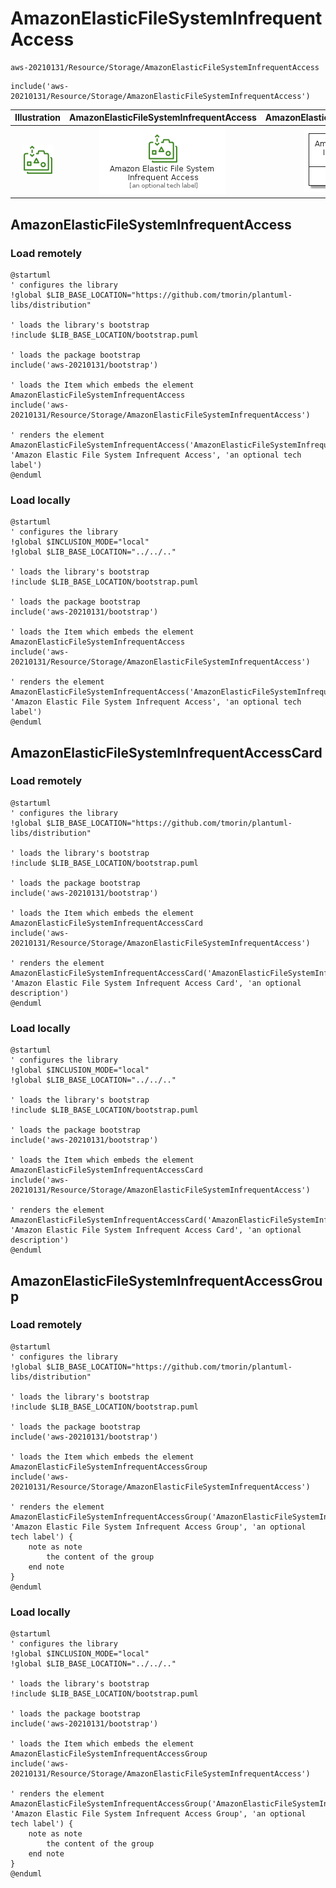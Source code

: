 # AmazonElasticFileSystemInfrequentAccess


```text
aws-20210131/Resource/Storage/AmazonElasticFileSystemInfrequentAccess
```

```text
include('aws-20210131/Resource/Storage/AmazonElasticFileSystemInfrequentAccess')
```



| Illustration | AmazonElasticFileSystemInfrequentAccess | AmazonElasticFileSystemInfrequentAccessCard | AmazonElasticFileSystemInfrequentAccessGroup |
| :---: | :---: | :---: | :---: |
| ![illustration for Illustration](../../../aws-20210131/Resource/Storage/AmazonElasticFileSystemInfrequentAccess.png) | ![illustration for AmazonElasticFileSystemInfrequentAccess](../../../aws-20210131/Resource/Storage/AmazonElasticFileSystemInfrequentAccess.Local.png) | ![illustration for AmazonElasticFileSystemInfrequentAccessCard](../../../aws-20210131/Resource/Storage/AmazonElasticFileSystemInfrequentAccessCard.Local.png) | ![illustration for AmazonElasticFileSystemInfrequentAccessGroup](../../../aws-20210131/Resource/Storage/AmazonElasticFileSystemInfrequentAccessGroup.Local.png) |




## AmazonElasticFileSystemInfrequentAccess

### Load remotely
```plantuml
@startuml
' configures the library
!global $LIB_BASE_LOCATION="https://github.com/tmorin/plantuml-libs/distribution"

' loads the library's bootstrap
!include $LIB_BASE_LOCATION/bootstrap.puml

' loads the package bootstrap
include('aws-20210131/bootstrap')

' loads the Item which embeds the element AmazonElasticFileSystemInfrequentAccess
include('aws-20210131/Resource/Storage/AmazonElasticFileSystemInfrequentAccess')

' renders the element
AmazonElasticFileSystemInfrequentAccess('AmazonElasticFileSystemInfrequentAccess', 'Amazon Elastic File System Infrequent Access', 'an optional tech label')
@enduml
```

### Load locally
```plantuml
@startuml
' configures the library
!global $INCLUSION_MODE="local"
!global $LIB_BASE_LOCATION="../../.."

' loads the library's bootstrap
!include $LIB_BASE_LOCATION/bootstrap.puml

' loads the package bootstrap
include('aws-20210131/bootstrap')

' loads the Item which embeds the element AmazonElasticFileSystemInfrequentAccess
include('aws-20210131/Resource/Storage/AmazonElasticFileSystemInfrequentAccess')

' renders the element
AmazonElasticFileSystemInfrequentAccess('AmazonElasticFileSystemInfrequentAccess', 'Amazon Elastic File System Infrequent Access', 'an optional tech label')
@enduml
```

## AmazonElasticFileSystemInfrequentAccessCard

### Load remotely
```plantuml
@startuml
' configures the library
!global $LIB_BASE_LOCATION="https://github.com/tmorin/plantuml-libs/distribution"

' loads the library's bootstrap
!include $LIB_BASE_LOCATION/bootstrap.puml

' loads the package bootstrap
include('aws-20210131/bootstrap')

' loads the Item which embeds the element AmazonElasticFileSystemInfrequentAccessCard
include('aws-20210131/Resource/Storage/AmazonElasticFileSystemInfrequentAccess')

' renders the element
AmazonElasticFileSystemInfrequentAccessCard('AmazonElasticFileSystemInfrequentAccessCard', 'Amazon Elastic File System Infrequent Access Card', 'an optional description')
@enduml
```

### Load locally
```plantuml
@startuml
' configures the library
!global $INCLUSION_MODE="local"
!global $LIB_BASE_LOCATION="../../.."

' loads the library's bootstrap
!include $LIB_BASE_LOCATION/bootstrap.puml

' loads the package bootstrap
include('aws-20210131/bootstrap')

' loads the Item which embeds the element AmazonElasticFileSystemInfrequentAccessCard
include('aws-20210131/Resource/Storage/AmazonElasticFileSystemInfrequentAccess')

' renders the element
AmazonElasticFileSystemInfrequentAccessCard('AmazonElasticFileSystemInfrequentAccessCard', 'Amazon Elastic File System Infrequent Access Card', 'an optional description')
@enduml
```

## AmazonElasticFileSystemInfrequentAccessGroup

### Load remotely
```plantuml
@startuml
' configures the library
!global $LIB_BASE_LOCATION="https://github.com/tmorin/plantuml-libs/distribution"

' loads the library's bootstrap
!include $LIB_BASE_LOCATION/bootstrap.puml

' loads the package bootstrap
include('aws-20210131/bootstrap')

' loads the Item which embeds the element AmazonElasticFileSystemInfrequentAccessGroup
include('aws-20210131/Resource/Storage/AmazonElasticFileSystemInfrequentAccess')

' renders the element
AmazonElasticFileSystemInfrequentAccessGroup('AmazonElasticFileSystemInfrequentAccessGroup', 'Amazon Elastic File System Infrequent Access Group', 'an optional tech label') {
    note as note
        the content of the group
    end note
}
@enduml
```

### Load locally
```plantuml
@startuml
' configures the library
!global $INCLUSION_MODE="local"
!global $LIB_BASE_LOCATION="../../.."

' loads the library's bootstrap
!include $LIB_BASE_LOCATION/bootstrap.puml

' loads the package bootstrap
include('aws-20210131/bootstrap')

' loads the Item which embeds the element AmazonElasticFileSystemInfrequentAccessGroup
include('aws-20210131/Resource/Storage/AmazonElasticFileSystemInfrequentAccess')

' renders the element
AmazonElasticFileSystemInfrequentAccessGroup('AmazonElasticFileSystemInfrequentAccessGroup', 'Amazon Elastic File System Infrequent Access Group', 'an optional tech label') {
    note as note
        the content of the group
    end note
}
@enduml
```

